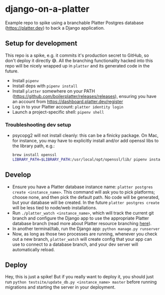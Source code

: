 # django-on-a-platter

Example repo to spike using a branchable Platter Postgres database (<https://platter.dev>) to back a
Django application.

## Setup for development

This repo is a spike, e.g. it commits it's production secret to GitHub, so don't deploy it directly
😅. All the branching functionality hacked into this repo will be nicely wrapped up in `platter` and
its generated code in the future.

- Install `pipenv`
- Install deps with `pipenv install`
- Install `platter` somewhere on your PATH (<https://github.com/boilerplatter/releases/releases>), ensuring you have an account from
  <https://dashboard.platter.dev/register>
- Log in to your Platter account: `platter identity login`
- Launch a project-specific shell: `pipenv shell`

### Troubleshooting dev setup

- psycopg2 will not install cleanly: this can be a finicky package. On Mac, for instance, you may
  have to explicitly install and/or add openssl libs to the library path, e.g.:

    ```bash
    brew install openssl
    LIBRARY_PATH=$LIBRARY_PATH:/usr/local/opt/openssl/lib/ pipenv install psycopg2
    ```

## Develop

- Ensure you have a Platter database instance name: `platter postgres create <instance_name>`. This
  command will ask you to pick platforms; choose none, and then pick the default path. No code will
  be generated, but your database will be created. In the future `platter postgres create` will be
  less tied to node/web installations.
- Run `./platter_watch <instance_name>`, which will track the current git branch and configure the
  Django app to use the appropriate Platter database branch (read more about Platter resource
  branching [here](https://docs.platter.dev/concepts/branching)).
- In another terminal/tab, run the Django app: `python manage.py runserver`
- Now, as long as those two processes are running, whenever you check out a new branch,
  `platter_watch` will create config that your app can use to connect to a database branch, and your
  dev server will automatically reload.

## Deploy

Hey, this is just a spike! But if you really want to deploy it, you should just run `python
testsite/update_db.py <instance_name> master` before running migrations and starting the server in
your deployment.
